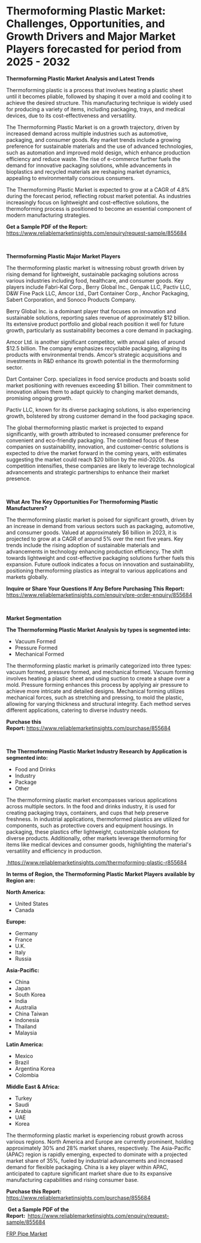<p><h1>Thermoforming Plastic Market: Challenges, Opportunities, and Growth Drivers and Major Market Players forecasted for period from 2025 - 2032</h1></p><p><strong>Thermoforming Plastic Market Analysis and Latest Trends</strong></p>
<p><p>Thermoforming plastic is a process that involves heating a plastic sheet until it becomes pliable, followed by shaping it over a mold and cooling it to achieve the desired structure. This manufacturing technique is widely used for producing a variety of items, including packaging, trays, and medical devices, due to its cost-effectiveness and versatility.</p><p>The Thermoforming Plastic Market is on a growth trajectory, driven by increased demand across multiple industries such as automotive, packaging, and consumer goods. Key market trends include a growing preference for sustainable materials and the use of advanced technologies, such as automation and improved mold design, which enhance production efficiency and reduce waste. The rise of e-commerce further fuels the demand for innovative packaging solutions, while advancements in bioplastics and recycled materials are reshaping market dynamics, appealing to environmentally conscious consumers.</p><p>The Thermoforming Plastic Market is expected to grow at a CAGR of 4.8% during the forecast period, reflecting robust market potential. As industries increasingly focus on lightweight and cost-effective solutions, the thermoforming process is positioned to become an essential component of modern manufacturing strategies.</p></p>
<p><strong>Get a Sample PDF of the Report:&nbsp;</strong> <a href="https://www.reliablemarketinsights.com/enquiry/request-sample/855684?utm_campaign=3507&utm_medium=2&utm_source=Github&utm_content=ia&utm_term=31032025&utm_id=thermoforming-plastic">https://www.reliablemarketinsights.com/enquiry/request-sample/855684</a></p>
<p>&nbsp;</p>
<p><strong>Thermoforming Plastic Major Market Players</strong></p>
<p><p>The thermoforming plastic market is witnessing robust growth driven by rising demand for lightweight, sustainable packaging solutions across various industries including food, healthcare, and consumer goods. Key players include Fabri-Kal Corp., Berry Global Inc., Genpak LLC, Pactiv LLC, D&W Fine Pack LLC, Amcor Ltd., Dart Container Corp., Anchor Packaging, Sabert Corporation, and Sonoco Products Company. </p><p>Berry Global Inc. is a dominant player that focuses on innovation and sustainable solutions, reporting sales revenue of approximately $12 billion. Its extensive product portfolio and global reach position it well for future growth, particularly as sustainability becomes a core demand in packaging.</p><p>Amcor Ltd. is another significant competitor, with annual sales of around $12.5 billion. The company emphasizes recyclable packaging, aligning its products with environmental trends. Amcor’s strategic acquisitions and investments in R&D enhance its growth potential in the thermoforming sector.</p><p>Dart Container Corp. specializes in food service products and boasts solid market positioning with revenues exceeding $1 billion. Their commitment to innovation allows them to adapt quickly to changing market demands, promising ongoing growth.</p><p>Pactiv LLC, known for its diverse packaging solutions, is also experiencing growth, bolstered by strong customer demand in the food packaging space. </p><p>The global thermoforming plastic market is projected to expand significantly, with growth attributed to increased consumer preference for convenient and eco-friendly packaging. The combined focus of these companies on sustainability, innovation, and customer-centric solutions is expected to drive the market forward in the coming years, with estimates suggesting the market could reach $20 billion by the mid-2020s. As competition intensifies, these companies are likely to leverage technological advancements and strategic partnerships to enhance their market presence.</p></p>
<p>&nbsp;</p>
<p><strong>What Are The Key Opportunities For Thermoforming Plastic Manufacturers?</strong></p>
<p><p>The thermoforming plastic market is poised for significant growth, driven by an increase in demand from various sectors such as packaging, automotive, and consumer goods. Valued at approximately $6 billion in 2023, it is projected to grow at a CAGR of around 5% over the next five years. Key trends include the rising adoption of sustainable materials and advancements in technology enhancing production efficiency. The shift towards lightweight and cost-effective packaging solutions further fuels this expansion. Future outlook indicates a focus on innovation and sustainability, positioning thermoforming plastics as integral to various applications and markets globally.</p></p>
<p><strong>Inquire or Share Your Questions If Any Before Purchasing This Report:</strong> <a href="https://www.reliablemarketinsights.com/enquiry/pre-order-enquiry/855684?utm_campaign=3507&utm_medium=2&utm_source=Github&utm_content=ia&utm_term=31032025&utm_id=thermoforming-plastic">https://www.reliablemarketinsights.com/enquiry/pre-order-enquiry/855684</a></p>
<p>&nbsp;</p>
<p><strong>Market Segmentation</strong></p>
<p><strong>The Thermoforming Plastic Market Analysis by types is segmented into:</strong></p>
<p><ul><li>Vacuum Formed</li><li>Pressure Formed</li><li>Mechanical Formed</li></ul></p>
<p><p>The thermoforming plastic market is primarily categorized into three types: vacuum formed, pressure formed, and mechanical formed. Vacuum forming involves heating a plastic sheet and using suction to create a shape over a mold. Pressure forming enhances this process by applying air pressure to achieve more intricate and detailed designs. Mechanical forming utilizes mechanical forces, such as stretching and pressing, to mold the plastic, allowing for varying thickness and structural integrity. Each method serves different applications, catering to diverse industry needs.</p></p>
<p><strong>Purchase this Report:&nbsp;</strong><a href="https://www.reliablemarketinsights.com/purchase/855684?utm_campaign=3507&utm_medium=2&utm_source=Github&utm_content=ia&utm_term=31032025&utm_id=thermoforming-plastic">https://www.reliablemarketinsights.com/purchase/855684</a></p>
<p>&nbsp;</p>
<p><strong>The Thermoforming Plastic Market Industry Research by Application is segmented into:</strong></p>
<p><ul><li>Food and Drinks</li><li>Industry</li><li>Package</li><li>Other</li></ul></p>
<p><p>The thermoforming plastic market encompasses various applications across multiple sectors. In the food and drinks industry, it is used for creating packaging trays, containers, and cups that help preserve freshness. In industrial applications, thermoformed plastics are utilized for components, such as protective covers and equipment housings. In packaging, these plastics offer lightweight, customizable solutions for diverse products. Additionally, other markets leverage thermoforming for items like medical devices and consumer goods, highlighting the material's versatility and efficiency in production.</p></p>
<p><a href="https://www.reliablemarketinsights.com/thermoforming-plastic-r855684?utm_campaign=3507&utm_medium=2&utm_source=Github&utm_content=ia&utm_term=31032025&utm_id=thermoforming-plastic">&nbsp;https://www.reliablemarketinsights.com/thermoforming-plastic-r855684</a></p>
<p><strong>In terms of Region, the Thermoforming Plastic Market Players available by Region are:</strong></p>
<p>
    <p> <strong> North America: </strong>
        <ul>
            <li>United States</li>
            <li>Canada</li>
        </ul>
        </p> 
    <p> <strong> Europe: </strong>
        <ul>
            <li>Germany</li>
            <li>France</li>
            <li>U.K.</li>
            <li>Italy</li>
            <li>Russia</li>
        </ul>
        </p> 
    <p> <strong> Asia-Pacific: </strong>
        <ul>
            <li>China</li>
            <li>Japan</li>
            <li>South Korea</li>
            <li>India</li>
            <li>Australia</li>
            <li>China Taiwan</li>
            <li>Indonesia</li>
            <li>Thailand</li>
            <li>Malaysia</li>
        </ul>
        </p> 
    <p> <strong> Latin America: </strong>
        <ul>
            <li>Mexico</li>
            <li>Brazil</li>
            <li>Argentina Korea</li>
            <li>Colombia</li>
        </ul>
        </p> 
    <p> <strong> Middle East & Africa: </strong>
        <ul>
            <li>Turkey</li>
            <li>Saudi</li>
            <li>Arabia</li>
            <li>UAE</li>
            <li>Korea</li>
        </ul>
    </p>
    </p>
<p><p>The thermoforming plastic market is experiencing robust growth across various regions. North America and Europe are currently prominent, holding approximately 30% and 28% market shares, respectively. The Asia-Pacific (APAC) region is rapidly emerging, expected to dominate with a projected market share of 35%, fueled by industrial advancements and increased demand for flexible packaging. China is a key player within APAC, anticipated to capture significant market share due to its expansive manufacturing capabilities and rising consumer base.</p></p>
<p><strong>Purchase this Report: </strong><a href="https://www.reliablemarketinsights.com/purchase/855684?utm_campaign=3507&utm_medium=2&utm_source=Github&utm_content=ia&utm_term=31032025&utm_id=thermoforming-plastic">https://www.reliablemarketinsights.com/purchase/855684</a></p>
<p>&nbsp;<strong>Get a Sample PDF of the Report:&nbsp;&nbsp;</strong><a href="https://www.reliablemarketinsights.com/enquiry/request-sample/855684?utm_campaign=3507&utm_medium=2&utm_source=Github&utm_content=ia&utm_term=31032025&utm_id=thermoforming-plastic">https://www.reliablemarketinsights.com/enquiry/request-sample/855684</a></p>
<p><strong></strong></p>
<p><p><a href="https://github.com/belhejmawoue/Market-Research-Report-List-1/blob/main/frp-pipe-market.md?utm_campaign=3507&utm_medium=2&utm_source=Github&utm_content=ia&utm_term=31032025&utm_id=thermoforming-plastic">FRP Pipe Market</a></p></p>